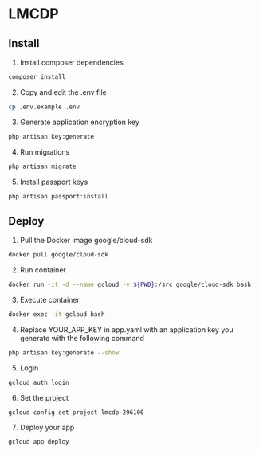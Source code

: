 # LMCDP

## Install

1. Install composer dependencies

```sh
composer install
```

2. Copy and edit the .env file

```sh
cp .env.example .env
```

3. Generate application encryption key

```sh
php artisan key:generate
```

4. Run migrations

```sh
php artisan migrate
```

5. Install passport keys

```sh
php artisan passport:install
```


## Deploy

1. Pull the Docker image google/cloud-sdk 

```sh
docker pull google/cloud-sdk
```

2. Run container

```sh
docker run -it -d --name gcloud -v ${PWD}:/src google/cloud-sdk bash
```

3. Execute container

```sh
docker exec -it gcloud bash
```

4. Replace YOUR_APP_KEY in app.yaml with an application key you generate with the following command

```sh
php artisan key:generate --show
```

5. Login

```sh
gcloud auth login
```

6. Set the project

```sh
gcloud config set project lmcdp-296100
```

7. Deploy your app

```sh
gcloud app deploy
```